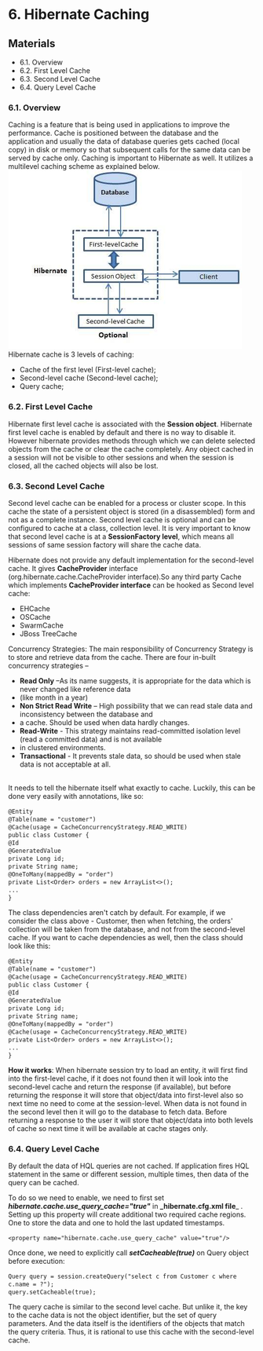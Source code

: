 # 6. Hibernate Caching
## Materials
* 6.1. Overview
* 6.2. First Level Cache
* 6.3. Second Level Cache
* 6.4. Query Level Cache

### 6.1. Overview

Caching is a feature that is being used in applications to improve the performance. Cache is positioned between the
database and the application and usually the data of database queries gets cached (local copy) in disk or memory so that
subsequent calls for the same data can be served by cache only. Caching is important to Hibernate as well. 
It utilizes a multilevel caching scheme as explained below.
<br>![](../%236.%20Hibernate%20Caching/media/hibernate_cache.jpg)</br>
Hibernate cache is 3 levels of caching:
* Cache of the first level (First-level cache);
* Second-level cache (Second-level cache);
* Query cache;

### 6.2. First Level Cache
Hibernate first level cache is associated with the **Session object**. Hibernate first level cache is enabled by default
and there is no way to disable it. However hibernate provides methods through which we can delete selected objects from
the cache or clear the cache completely.
Any object cached in a session will not be visible to other sessions and when the session is closed, all the cached 
objects will also be lost.
### 6.3. Second Level Cache
Second level cache can be enabled for a process or cluster scope. In this cache the state of a persistent object is 
stored (in a disassembled) form and not as a complete instance. Second level cache is optional and can be configured
to cache at a class, collection level.
It is very important to know that second  level cache is at a **SessionFactory level**, which means all sessions of same
session factory will share the cache data.</br>

Hibernate does not provide any default implementation for the second-level cache. It gives **CacheProvider** interface 
(org.hibernate.cache.CacheProvider interface).So any third party Cache which implements **CacheProvider interface** can
be hooked as Second level cache:
* EHCache
* OSCache
* SwarmCache
* JBoss TreeCache

Concurrency Strategies:
The main responsibility of Concurrency Strategy is to store and retrieve data from the cache. There are four in-built concurrency strategies –

* **Read Only** –As its name suggests, it is appropriate for the data which is never changed like reference data 
* (like month in a year)
* **Non Strict Read Write** – High possibility that we can read stale data and inconsistency between the database and 
* a cache. Should be used when data hardly changes.
* **Read-Write** - This strategy maintains read-committed isolation level (read a committed data) and is not available 
* in clustered environments.
* **Transactional** - It prevents stale data, so should be used when stale data is not acceptable at all.

 </br>
  It needs to tell the hibernate itself what exactly to cache. Luckily, this can be done very easily with
annotations, like so:
    
    @Entity
    @Table(name = "customer")
    @Cache(usage = CacheConcurrencyStrategy.READ_WRITE)
    public class Customer {
    @Id
    @GeneratedValue
    private Long id;
    private String name;
    @OneToMany(mappedBy = "order")
    private List<Order> orders = new ArrayList<>();
    ...
    }
The class dependencies aren't catch by default. For example, if we consider the class above - Customer, then when 
fetching, the orders' collection will be taken from the database, and not from the second-level cache. If you want to
cache dependencies as well, then the class should look like this:

    @Entity
    @Table(name = "customer")
    @Cache(usage = CacheConcurrencyStrategy.READ_WRITE)
    public class Customer {
    @Id
    @GeneratedValue
    private Long id;
    private String name;
    @OneToMany(mappedBy = "order")
    @Cache(usage = CacheConcurrencyStrategy.READ_WRITE)
    private List<Order> orders = new ArrayList<>();
    ...
    }
**How it works**: When hibernate session try to load an entity, it will first find into the first-level cache,
if it does not found then it will look into the second-level cache and return the response (if available), but before
returning the response it will store that object/data into first-level also so next time no need to come at the 
session-level. When data is not found in the second level then it will go to the database to fetch data. Before 
returning a response to the user it will store that object/data into both levels of cache so next time it will be 
available at cache stages only.
### 6.4. Query Level Cache
By default the data of  HQL queries are not cached. If application fires HQL statement in the same or different session,
multiple times, then data of the query can be cached.

To do so we need to enable, we need to first set **_hibernate.cache.use_query_cache="true"_** in **_hibernate.cfg.xml file**_ .
Setting up this property will create additional two required cache regions. One to store the data and one to hold the 
last updated timestamps.
    
    <property name="hibernate.cache.use_query_cache" value="true"/>

Once done, we need to explicitly call **_setCacheable(true)_** on Query object before execution:

    Query query = session.createQuery("select c from Customer c where c.name = ?");
    query.setCacheable(true);

The query cache is similar to the second level cache. But unlike it, the key to the cache data is not the object 
identifier, but the set of query parameters. And the data itself is the identifiers of the objects that match the query 
criteria. Thus, it is rational to use this cache with the second-level cache.

